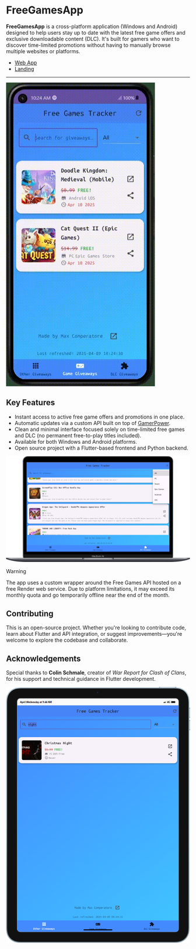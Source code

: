# FreeGamesApp

**FreeGamesApp** is a cross-platform application (Windows and Android) designed to help users stay up to date with the latest free game offers and exclusive downloadable content (DLC). It's built for gamers who want to discover time-limited promotions without having to manually browse multiple websites or platforms.

- [Web App](https://gamingdeals.netlify.app/)
- [Landing](https://pyoneerc1.itch.io/free-games-tracker)
---

![googlepixel.gif](img/googlepixel.gif)

## Key Features

- Instant access to active free game offers and promotions in one place.
- Automatic updates via a custom API built on top of [GamerPower](https://www.gamerpower.com/api).
- Clean and minimal interface focused solely on time-limited free games and DLC (no permanent free-to-play titles included).
- Available for both Windows and Android platforms.
- Open source project with a Flutter-based frontend and Python backend.

![Mac view](img/mac.png)

> [!WARNING]  
> The app uses a custom wrapper around the Free Games API hosted on a free Render web service. Due to platform limitations, it may exceed its monthly quota and go temporarily offline near the end of the month.

## Contributing

This is an open-source project. Whether you're looking to contribute code, learn about Flutter and API integration, or suggest improvements—you're welcome to explore the codebase and collaborate.

## Acknowledgements

Special thanks to **Colin Schmale**, creator of *War Report for Clash of Clans*, for his support and technical guidance in Flutter development.

![Tablet view](img/ipad.png)
